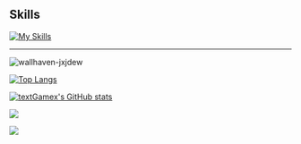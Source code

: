 ## Skills
[![My Skills](https://skillicons.dev/icons?i=cs,dotnet,github,git,md,mysql,obsidian,unity,visualstudio,vscode,rider，windows)](https://skillicons.dev)

---

![wallhaven-jxjdew](https://github.com/textGamex/textGamex/assets/69706040/1cf2ed85-9ac3-4c1a-a250-00915f5d1313)


[![Top Langs](https://github-readme-stats.vercel.app/api/top-langs/?username=textGamex&layout=donut)](https://github.com/anuraghazra/github-readme-stats)

[![textGamex's GitHub stats](https://github-readme-stats.vercel.app/api?username=textGamex&theme=radical&show_icons=true)](https://github.com/anuraghazra/github-readme-stats)

![](https://count.getloli.com/get/@textGamex.github.readme)

![](https://visitor-badge.glitch.me/badge?page_id=textGamex.github.home&left_color=green&right_color=red)
